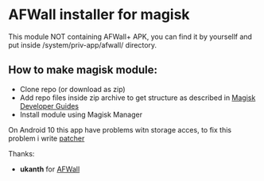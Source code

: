 # AFWall installer for magisk

This module NOT containing AFWall+ APK, you can find it by yoursellf and put inside /system/priv-app/afwall/ directory.

## How to make magisk module:
- Clone repo (or download as zip)
- Add repo files inside zip archive to get structure as described in [Magisk Developer Guides](https://topjohnwu.github.io/Magisk/guides.html)  
- Install module using Magisk Manager

On Android 10 this app have problems witn storage acces, to fix this problem i write [patcher](https://github.com/McPcholkin/runtime-permission_patcher)

Thanks:
- **ukanth** for [AFWall](https://github.com/ukanth/afwall)